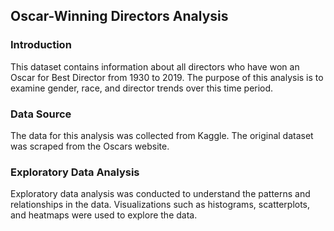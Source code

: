 <h2>Oscar-Winning Directors Analysis</h2>

<h3>Introduction</h3>

This dataset contains information about all directors who have won an Oscar for Best Director from 1930 to 2019. The purpose of this analysis is to examine gender, race, and director trends over this time period.

<h3>Data Source</h3>

The data for this analysis was collected from Kaggle. The original dataset was scraped from the Oscars website.


<h3>Exploratory Data Analysis</h3>
Exploratory data analysis was conducted to understand the patterns and relationships in the data. Visualizations such as histograms, scatterplots, and heatmaps were used to explore the data.
